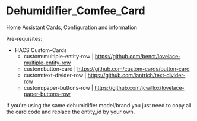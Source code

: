 # Dehumidifier_Comfee_Card
Home Assistant Cards, Configuration and information

Pre-requisites:
  - HACS Custom-Cards
    - custom:multiple-entity-row | https://github.com/benct/lovelace-multiple-entity-row
    - custom:button-card | https://github.com/custom-cards/button-card
    - custom:text-divider-row | https://github.com/iantrich/text-divider-row
    - custom:paper-buttons-row | https://github.com/jcwillox/lovelace-paper-buttons-row


If you're using the same dehumidifier model/brand you just need to copy all the card code and replace the entity_id by your own.


    

